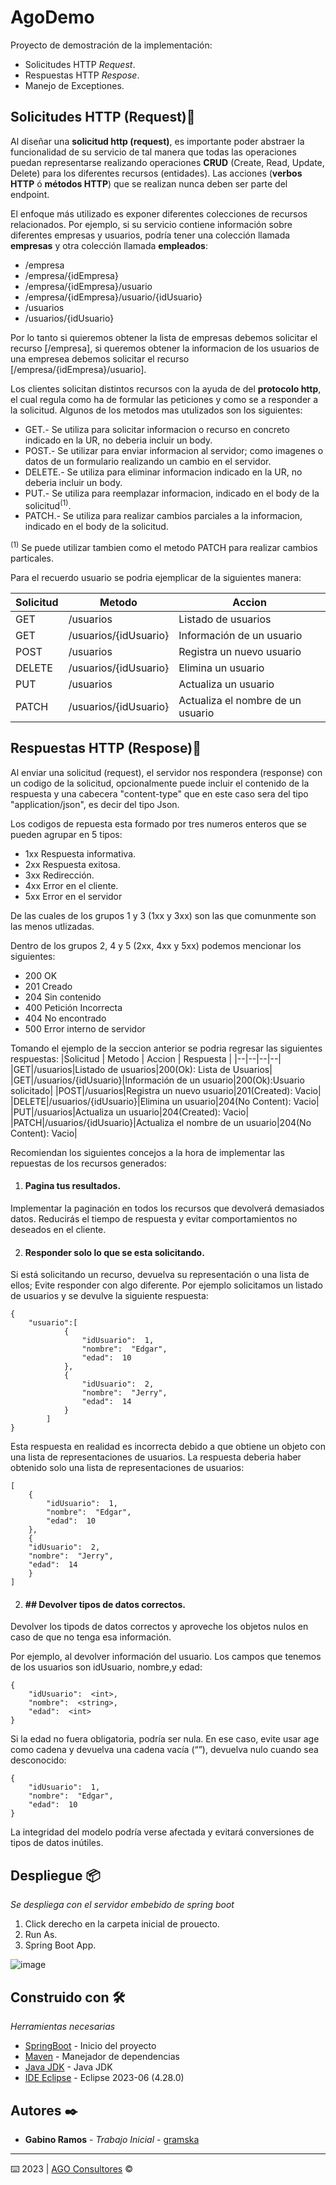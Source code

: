 # AgoDemo
Proyecto de demostración de la implementación:

 - Solicitudes HTTP *Request*.
 - Respuestas HTTP *Respose*.
 - Manejo de Exceptiones.
 

## Solicitudes HTTP (Request)🚀

Al diseñar una **solicitud http (request)**, es importante poder abstraer la funcionalidad de su servicio de tal manera que todas las operaciones puedan representarse realizando operaciones **CRUD** (Create, Read, Update, Delete) para los diferentes recursos (entidades). Las acciones (**verbos HTTP** ó **métodos HTTP**) que se realizan nunca deben ser parte del endpoint.

El enfoque más utilizado es exponer diferentes colecciones de recursos relacionados. Por ejemplo, si su servicio contiene información sobre diferentes empresas y usuarios, podría tener una colección llamada **empresas** y otra colección llamada **empleados**:

 - /empresa
 - /empresa/{idEmpresa}
 - /empresa/{idEmpresa}/usuario
 - /empresa/{idEmpresa}/usuario/{idUsuario}
 - /usuarios
 - /usuarios/{idUsuario}

Por lo tanto si quieremos obtener la lista de empresas debemos solicitar el recurso [/empresa], si queremos obtener la informacion de los usuarios de una empresea debemos solicitar el recurso [/empresa/{idEmpresa}/usuario].

Los clientes solicitan distintos recursos con la ayuda de del **protocolo http**, el cual regula como ha de formular las peticiones y como se a responder a la solicitud. Algunos de los metodos mas utulizados son los siguientes:

 - GET.- Se utiliza para solicitar informacion o recurso en concreto  indicado en la UR, no deberia incluir un body.
 - POST.- Se utilizar para enviar informacion al servidor; como imagenes o datos de un formulario realizando un cambio en el servidor.
 - DELETE.- Se utiliza para eliminar informacion indicado en la UR, no deberia incluir un body.
 - PUT.- Se utiliza para reemplazar informacion, indicado en el body de la solicitud<sup>(1)</sup>.
 - PATCH.- Se utiliza para realizar cambios parciales a la informacion, indicado en el body de la solicitud.

 <sup>(1)</sup> Se puede utilizar tambien como el metodo PATCH para realizar cambios particales.

Para el recuerdo usuario se podria ejemplicar de la siguientes manera:

|Solicitud | Metodo | Accion |
|--|--|--|
|GET|/usuarios|Listado de usuarios|
|GET|/usuarios/{idUsuario}|Información de un usuario|
|POST|/usuarios|Registra un nuevo usuario|
|DELETE|/usuarios/{idUsuario}|Elimina un usuario|
|PUT|/usuarios|Actualiza un usuario|
|PATCH|/usuarios/{idUsuario}|Actualiza el nombre de un usuario|

## Respuestas HTTP (Respose)🚀

Al  enviar una solicitud (request), el servidor nos respondera (response) con un codigo de la solicitud, opcionalmente puede incluir el contenido de la respuesta y una cabecera "content-type" que en este caso sera del tipo "application/json", es decir del tipo Json.

Los codigos de repuesta esta formado por tres numeros enteros que se pueden agrupar en 5 tipos:

 - 1xx Respuesta informativa.
 - 2xx Respuesta exitosa.
 - 3xx Redirección.
 - 4xx Error en el cliente.
 - 5xx Error en el servidor

De las cuales de los grupos 1 y 3 (1xx y 3xx) son las que comunmente son las menos utlizadas. 

Dentro de los grupos 2, 4 y 5 (2xx, 4xx y 5xx) podemos mencionar los siguientes:

- 200 OK
- 201 Creado
- 204 Sin contenido
- 400 Petición Incorrecta
- 404 No encontrado
- 500 Error interno de servidor 

Tomando el ejemplo de la seccion anterior se podria regresar las siguientes respuestas:
|Solicitud | Metodo | Accion | Respuesta |
|--|--|--|--|
|GET|/usuarios|Listado de usuarios|200(Ok): Lista de Usuarios|
|GET|/usuarios/{idUsuario}|Información de un usuario|200(Ok):Usuario solicitado|
|POST|/usuarios|Registra un nuevo usuario|201(Created): Vacio|
|DELETE|/usuarios/{idUsuario}|Elimina un usuario|204(No Content): Vacio|
|PUT|/usuarios|Actualiza un usuario|204(Created): Vacio|
|PATCH|/usuarios/{idUsuario}|Actualiza el nombre de un usuario|204(No Content): Vacio|


Recomiendan los siguientes concejos a la hora de implementar las repuestas de los recursos generados:

 1. #### Pagina tus resultados.
Implementar la paginación en todos los recursos que devolverá demasiados datos. Reducirás el tiempo de respuesta y evitar comportamientos no deseados en el cliente.

2. #### Responder solo lo que se esta solicitando.
Si está solicitando un recurso, devuelva su representación o una lista de ellos; Evite responder con algo diferente. Por ejemplo solicitamos un listado de usuarios y se devulve la siguiente respuesta:

```
{
	"usuario":[
			{
				"idUsuario":  1,
				"nombre":  "Edgar",
				"edad":  10
			},
			{
				"idUsuario":  2,
				"nombre":  "Jerry",
				"edad":  14
			}
		]
}
```
Esta respuesta en realidad es incorrecta debido a que obtiene un objeto con una lista de representaciones de usuarios. La respuesta deberia haber obtenido solo una lista de representaciones de usuarios:
```
[
	{
		"idUsuario":  1,
		"nombre":  "Edgar",
		"edad":  10
	},
	{
	"idUsuario":  2,
	"nombre":  "Jerry",
	"edad":  14
	}
]
```

2. #### ## Devolver tipos de datos correctos.
Devolver los tipods de datos correctos y aproveche los objetos nulos en caso de que no tenga esa información.

Por ejemplo, al devolver información del usuario. Los campos que tenemos de los usuarios son idUsuario, nombre,y edad:
```
{
	"idUsuario":  <int>,
	"nombre":  <string>,
	"edad":  <int>
}
```
Si la edad no fuera obligatoria, podría ser nula. En ese caso, evite usar age como cadena y devuelva una cadena vacía (“”), devuelva nulo cuando sea desconocido:
```
{
	"idUsuario":  1,
	"nombre":  "Edgar",
	"edad":  10
}
```
La integridad del modelo podría verse afectada y evitará conversiones de tipos de datos inútiles.

## Despliegue 📦

_Se despliega con el servidor embebido de spring boot_

 1. Click derecho en la carpeta inicial de prouecto.
 2. Run As.
 3. Spring Boot App.

![image](https://github.com/gramska/demo/assets/43713784/bae2c867-3caa-41b5-a502-e7b15d593867)

## Construido con 🛠️

_Herramientas necesarias_

* [SpringBoot](https://start.spring.io/) - Inicio del proyecto
* [Maven](https://maven.apache.org/) - Manejador de dependencias
* [Java JDK](https://www.oracle.com/java/technologies/javase/jdk11-archive-downloads.html) - Java JDK
* [IDE Eclipse](https://www.eclipse.org/downloads/packages/release/2023-06/r) - Eclipse 2023-06 (4.28.0)

## Autores ✒️

* **Gabino Ramos** - *Trabajo Inicial* - [gramska](https://github.com/gramska)
---
⌨️ 2023 | [AGO Consultores](https://www.agoconsultores.com.mx/) © 
